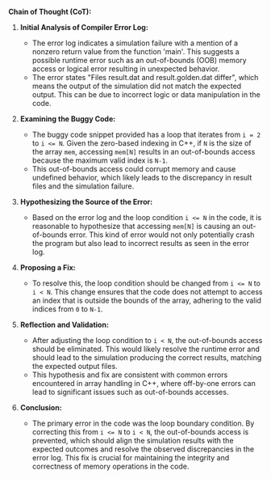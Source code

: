**Chain of Thought (CoT):**

1. **Initial Analysis of Compiler Error Log:**
   - The error log indicates a simulation failure with a mention of a nonzero return value from the function 'main'. This suggests a possible runtime error such as an out-of-bounds (OOB) memory access or logical error resulting in unexpected behavior.
   - The error states "Files result.dat and result.golden.dat differ", which means the output of the simulation did not match the expected output. This can be due to incorrect logic or data manipulation in the code.

2. **Examining the Buggy Code:**
   - The buggy code snippet provided has a loop that iterates from `i = 2` to `i <= N`. Given the zero-based indexing in C++, if `N` is the size of the array `mem`, accessing `mem[N]` results in an out-of-bounds access because the maximum valid index is `N-1`.
   - This out-of-bounds access could corrupt memory and cause undefined behavior, which likely leads to the discrepancy in result files and the simulation failure.

3. **Hypothesizing the Source of the Error:**
   - Based on the error log and the loop condition `i <= N` in the code, it is reasonable to hypothesize that accessing `mem[N]` is causing an out-of-bounds error. This kind of error would not only potentially crash the program but also lead to incorrect results as seen in the error log.

4. **Proposing a Fix:**
   - To resolve this, the loop condition should be changed from `i <= N` to `i < N`. This change ensures that the code does not attempt to access an index that is outside the bounds of the array, adhering to the valid indices from `0` to `N-1`.

5. **Reflection and Validation:**
   - After adjusting the loop condition to `i < N`, the out-of-bounds access should be eliminated. This would likely resolve the runtime error and should lead to the simulation producing the correct results, matching the expected output files.
   - This hypothesis and fix are consistent with common errors encountered in array handling in C++, where off-by-one errors can lead to significant issues such as out-of-bounds accesses.

6. **Conclusion:**
   - The primary error in the code was the loop boundary condition. By correcting this from `i <= N` to `i < N`, the out-of-bounds access is prevented, which should align the simulation results with the expected outcomes and resolve the observed discrepancies in the error log. This fix is crucial for maintaining the integrity and correctness of memory operations in the code.